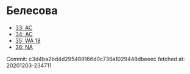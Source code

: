 # Белесова
- [33: AC](33.md)
- [34: AC](34.md)
- [35: WA 18](35.md)
- [36: NA](36.md)

Commit: c3d4ba2bd4d295489166d0c736a1029448dbeeec
 fetched at: 20201203-234711

